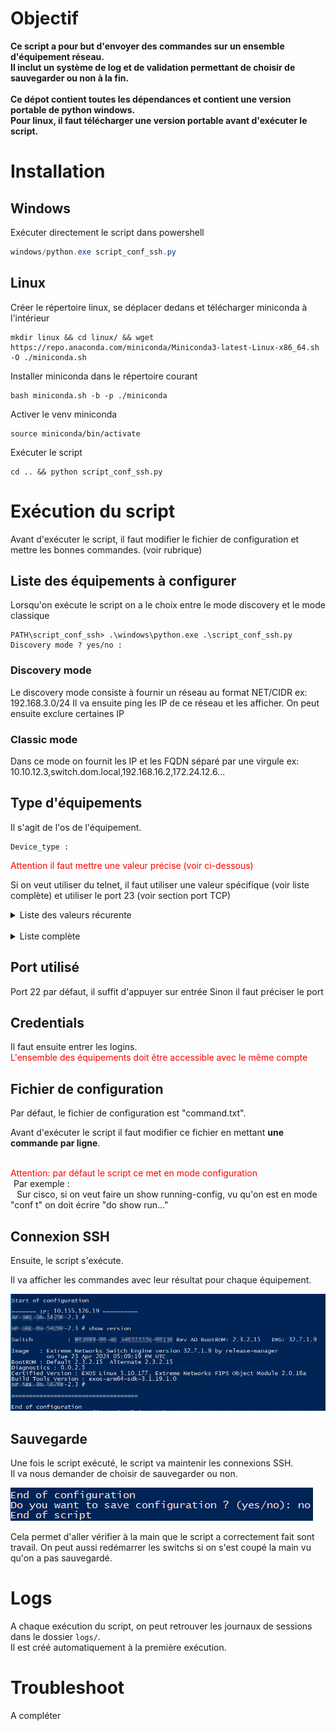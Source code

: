 # Objectif

**Ce script a pour but d'envoyer des commandes sur un ensemble d'équipement réseau.<br>
Il inclut un système de log et de validation permettant de choisir de sauvegarder ou non à la fin.<br><br>
Ce dépot contient toutes les dépendances et contient une version portable de python windows.<br>
Pour linux, il faut télécharger une version portable avant d'exécuter le script.**

# Installation


## Windows

Exécuter directement le script dans powershell
```powershell
windows/python.exe script_conf_ssh.py
```

## Linux

Créer le répertoire linux, se déplacer dedans et télécharger miniconda à l'intérieur
```
mkdir linux && cd linux/ && wget https://repo.anaconda.com/miniconda/Miniconda3-latest-Linux-x86_64.sh -O ./miniconda.sh
```

Installer miniconda dans le répertoire courant
```
bash miniconda.sh -b -p ./miniconda
```

Activer le venv miniconda
```
source miniconda/bin/activate
```

Exécuter le script
```
cd .. && python script_conf_ssh.py
```

# Exécution du script

Avant d'exécuter le script, il faut modifier le fichier de configuration et mettre les bonnes commandes. (voir rubrique)

## Liste des équipements à configurer

Lorsqu'on exécute le script on a le choix entre le mode discovery et le mode classique
```
PATH\script_conf_ssh> .\windows\python.exe .\script_conf_ssh.py
Discovery mode ? yes/no :
```

### Discovery mode

Le discovery mode consiste à fournir un réseau au format NET/CIDR ex: 192.168.3.0/24
Il va ensuite ping les IP de ce réseau et les afficher.
On peut ensuite exclure certaines IP

### Classic mode

Dans ce mode on fournit les IP et les FQDN séparé par une virgule
ex: 10.10.12.3,switch.dom.local,192.168.16.2,172.24.12.6...

## Type d'équipements

Il s'agit de l'os de l'équipement.
```
Device_type :
```

<span style="color:red">Attention il faut mettre une valeur précise (voir ci-dessous)</span>

Si on veut utiliser du telnet, il faut utiliser une valeur spécifique (voir liste complète) 
et utiliser le port 23 (voir section port TCP)

<details>
<summary>Liste des valeurs récurente</summary>

- cisco_ios
- extreme_exos
- extreme_vsp

<br>Liste encore incomplète
</details>

<br>

<details>
<summary>Liste complète</summary>
<br><a href="https://github.com/ktbyers/netmiko/blob/develop/PLATFORMS.md#supported-ssh-device_type-values">Lien officiel</a><br>

###### Supported SSH device_type values

- a10
- accedian
- adtran_os
- adva_fsp150f2
- adva_fsp150f3
- alcatel_aos
- alcatel_sros
- allied_telesis_awplus
- apresia_aeos
- arista_eos
- arris_cer
- aruba_os
- aruba_osswitch
- aruba_procurve
- audiocode_66
- audiocode_72
- audiocode_shell
- avaya_ers
- avaya_vsp
- broadcom_icos
- brocade_fastiron
- brocade_fos
- brocade_netiron
- brocade_nos
- brocade_vdx
- brocade_vyos
- calix_b6
- casa_cmts
- cdot_cros
- centec_os
- checkpoint_gaia
- ciena_saos
- cisco_asa
- cisco_ftd
- cisco_ios
- cisco_nxos
- cisco_s200
- cisco_s300
- cisco_tp
- cisco_viptela
- cisco_wlc
- cisco_xe
- cisco_xr
- cloudgenix_ion
- coriant
- dell_dnos9
- dell_force10
- dell_isilon
- dell_os10
- dell_os6
- dell_os9
- dell_powerconnect
- dell_sonic
- dlink_ds
- digi_transport
- eltex
- eltex_esr
- endace
- enterasys
- ericsson_ipos
- ericsson_mltn63
- ericsson_mltn66
- extreme
- extreme_ers
- extreme_exos
- extreme_netiron
- extreme_nos
- extreme_slx
- extreme_tierra
- extreme_vdx
- extreme_vsp
- extreme_wing
- f5_linux
- f5_ltm
- f5_tmsh
- flexvnf
- fortinet
- generic
- generic_termserver
- hillstone_stoneos
- hp_comware
- hp_procurve
- huawei
- huawei_olt
- huawei_smartax
- huawei_vrp
- huawei_vrpv8
- ipinfusion_ocnos
- juniper
- juniper_junos
- juniper_screenos
- keymile
- keymile_nos
- linux
- mellanox
- mellanox_mlnxos
- mikrotik_routeros
- mikrotik_switchos
- mrv_lx
- mrv_optiswitch
- netapp_cdot
- netgear_prosafe
- netscaler
- nokia_srl
- nokia_sros
- oneaccess_oneos
- ovs_linux
- paloalto_panos
- pluribus
- quanta_mesh
- rad_etx
- raisecom_roap
- ruckus_fastiron
- ruijie_os
- sixwind_os
- sophos_sfos
- supermicro_smis
- teldat_cit
- tplink_jetstream
- ubiquiti_edge
- ubiquiti_edgerouter
- ubiquiti_edgeswitch
- ubiquiti_unifiswitch
- vyatta_vyos
- vyos
- watchguard_fireware
- yamaha
- zte_zxros
- zyxel_os
 
###### Supported Telnet device_type values

- adtran_os_telnet
- apresia_aeos_telnet
- arista_eos_telnet
- aruba_procurve_telnet
- audiocode_72_telnet
- audiocode_66_telnet
- audiocode_shell_telnet
- brocade_fastiron_telnet
- brocade_netiron_telnet
- calix_b6_telnet
- centec_os_telnet
- ciena_saos_telnet
- cisco_ios_telnet
- cisco_xr_telnet
- cisco_s200_telnet
- cisco_s300_telnet
- dell_dnos6_telnet
- dell_powerconnect_telnet
- dlink_ds_telnet
- extreme_telnet
- extreme_exos_telnet
- extreme_netiron_telnet
- generic_telnet
- generic_termserver_telnet
- hp_procurve_telnet
- hp_comware_telnet
- huawei_telnet
- huawei_olt_telnet
- ipinfusion_ocnos_telnet
- juniper_junos_telnet
- nokia_sros_telnet
- oneaccess_oneos_telnet
- paloalto_panos_telnet
- rad_etx_telnet
- raisecom_telnet
- ruckus_fastiron_telnet
- ruijie_os_telnet
- supermicro_smis_telnet
- teldat_cit_telnet
- tplink_jetstream_telnet
- yamaha_telnet
- zte_zxros_telnet
</details>

## Port utilisé

Port 22 par défaut, il suffit d'appuyer sur entrée
Sinon il faut préciser le port

## Credentials

Il faut ensuite entrer les logins.<br>
<span style="color:red">L'ensemble des équipements doit être accessible avec le même compte</span>

## Fichier de configuration

Par défaut, le fichier de configuration est "command.txt".

Avant d'exécuter le script il faut modifier ce fichier en mettant **une commande par ligne**.<br><br>

<span style="color:red">Attention: par défaut le script ce met en mode configuration</span><br>
<span style="margin-left:1%">Par exemple :<br></span>
<span style="margin-left:2%">Sur cisco, si on veut faire un show running-config, vu qu'on est en mode "conf t" 
on doit écrire "do show run..."</span>

## Connexion SSH
Ensuite, le script s'exécute.

Il va afficher les commandes avec leur résultat pour chaque équipement.

![img.png](IMG/img.png)

## Sauvegarde

Une fois le script exécuté, le script va maintenir les connexions SSH.<br>
Il va nous demander de choisir de sauvegarder ou non.

![img_1.png](IMG/img_1.png)

Cela permet d'aller vérifier à la main que le script a correctement fait sont travail.
On peut aussi redémarrer les switchs si on s'est coupé la main vu qu'on a pas sauvegardé.

# Logs

A chaque exécution du script, on peut retrouver les journaux de sessions dans le dossier `logs/`.<br>
Il est créé automatiquement à la première exécution.

# Troubleshoot

A compléter
